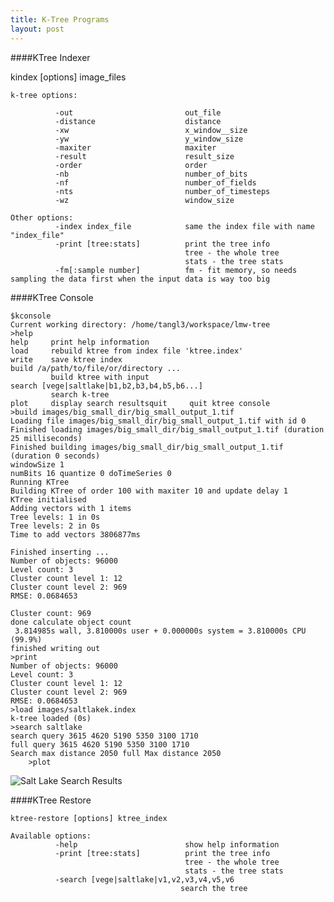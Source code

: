 ```yaml
---
title: K-Tree Programs
layout: post
---
```


####KTree Indexer

kindex [options] image_files

	k-tree options:

	          -out                         out_file
	          -distance                    distance
	          -xw                          x_window__size
	          -yw                          y_window_size
	          -maxiter                     maxiter
	          -result                      result_size
	          -order                       order
	          -nb                          number_of_bits
	          -nf                          number_of_fields
	          -nts                         number_of_timesteps
	          -wz                          window_size

	Other options:
	          -index index_file            same the index file with name "index_file"
	          -print [tree:stats]          print the tree info
	                                       tree - the whole tree
	                                       stats - the tree stats
	          -fm[:sample number]          fm - fit memory, so needs sampling the data first when the input data is way too big


####KTree Console

	$kconsole
	Current working directory: /home/tangl3/workspace/lmw-tree
	>help
	help     print help information
	load     rebuild ktree from index file 'ktree.index'
	write    save ktree index
	build /a/path/to/file/or/directory ...
	         build ktree with input
	search [vege|saltlake|b1,b2,b3,b4,b5,b6...]
	         search k-tree
	plot     display search resultsquit     quit ktree console
	>build images/big_small_dir/big_small_output_1.tif
	Loading file images/big_small_dir/big_small_output_1.tif with id 0
	Finished loading images/big_small_dir/big_small_output_1.tif (duration 25 milliseconds)
	Finished building images/big_small_dir/big_small_output_1.tif (duration 0 seconds)
	windowSize 1
	numBits 16 quantize 0 doTimeSeries 0
	Running KTree
	Building KTree of order 100 with maxiter 10 and update delay 1
	KTree initialised
	Adding vectors with 1 items
	Tree levels: 1 in 0s
	Tree levels: 2 in 0s
	Time to add vectors 3806877ms

	Finished inserting ...
	Number of objects: 96000
	Level count: 3
	Cluster count level 1: 12
	Cluster count level 2: 969
	RMSE: 0.0684653

	Cluster count: 969
	done calculate object count
	 3.814985s wall, 3.810000s user + 0.000000s system = 3.810000s CPU (99.9%)
	finished writing out
	>print
	Number of objects: 96000
	Level count: 3
	Cluster count level 1: 12
	Cluster count level 2: 969
	RMSE: 0.0684653
	>load images/saltlakek.index
	k-tree loaded (0s)
	>search saltlake
	search query 3615 4620 5190 5350 3100 1710
	full query 3615 4620 5190 5350 3100 1710
	Search max distance 2050 full Max distance 2050
        >plot

![Salt Lake Search Results](../img/salt-lake-search-results.png  "Salt Lake Search Results")

####KTree Restore

	ktree-restore [options] ktree_index

	Available options:
	          -help                        show help information
	          -print [tree:stats]          print the tree info
	                                       tree - the whole tree
	                                       stats - the tree stats
	          -search [vege|saltlake|v1,v2,v3,v4,v5,v6
	                                      search the tree
